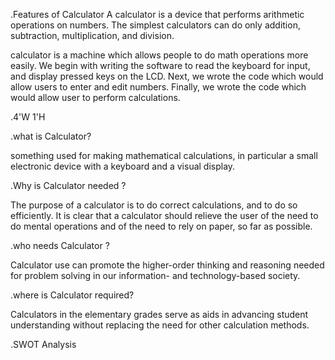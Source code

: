 .Features of Calculator
          A calculator is a device that performs arithmetic operations on numbers. The simplest calculators can do only addition, subtraction, multiplication, and division.
          
calculator is a machine which allows people to do math operations more easily. We begin with writing the software to read the keyboard for input, and display pressed keys on the LCD. Next, we wrote the code which would allow users to enter and edit numbers.  Finally, we wrote the code which would allow user to perform calculations.


.4'W 1'H
 
 .what is Calculator?
 
  something used for making mathematical calculations, in particular a small electronic device with a keyboard and a visual display.
  
 .Why is Calculator needed ?
 
 The purpose of a calculator is to do correct calculations, and to do so efficiently. It is clear that a calculator should relieve the user of the need to do mental     operations and of the need to rely on paper, so far as possible.
 
 .who needs Calculator ?
 
 Calculator use can promote the higher-order thinking and reasoning needed for problem solving in our information- and technology-based society.  
 
 .where is Calculator required?
 
  Calculators in the elementary grades serve as aids in advancing student understanding without replacing the need for other calculation methods.
 
 
 .SWOT Analysis

